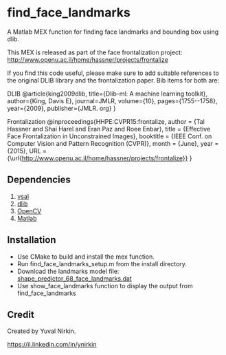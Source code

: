 # find_face_landmarks
A Matlab MEX function for finding face landmarks and bounding box using dlib.

This MEX is released as part of the face frontalization project:
http://www.openu.ac.il/home/hassner/projects/frontalize

If you find this code useful, please make sure to add suitable references to the original DLIB library and the frontalization paper. Bib items for both are:

DLIB
@article{king2009dlib,
  title={Dlib-ml: A machine learning toolkit},
  author={King, Davis E},
  journal=JMLR,
  volume={10},
  pages={1755--1758},
  year={2009},
  publisher={JMLR. org}
}

Frontalization
@inproceedings{HHPE:CVPR15:frontalize,
 author    = {Tal Hassner and Shai Harel and Eran Paz and Roee Enbar},
 title     = {Effective Face Frontalization in Unconstrained Images},
 booktitle = {IEEE Conf. on Computer Vision and Pattern Recognition (CVPR)},
 month	=  {June},
 year 	= {2015},
 URL 	= {\url{http://www.openu.ac.il/home/hassner/projects/frontalize}}
}

## Dependencies
1. [vsal](https://github.com/YuvalNirkin/vsal)
2. [dlib](http://dlib.net/)
3. [OpenCV](http://opencv.org/)
4. [Matlab](http://www.mathworks.com/products/matlab/)

## Installation
- Use CMake to build and install the mex function.
- Run find_face_landmarks_setup.m from the install directory.
- Download the landmarks model file: [shape_predictor_68_face_landmarks.dat](http://dlib.net/files/shape_predictor_68_face_landmarks.dat.bz2)
- Use show_face_landmarks function to display the output from find_face_landmarks

## Credit
Created by Yuval Nirkin.

https://il.linkedin.com/in/ynirkin
